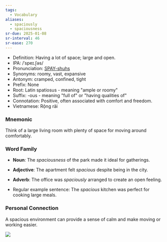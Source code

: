 ```yaml
---
tags:
  - Vocabulary
aliases:
  - spaciously
  - spaciousness
sr-due: 2025-01-08
sr-interval: 46
sr-ease: 270
---
```


- Definition: Having a lot of space; large and open.
- IPA: /ˈspeɪ.ʃəs/
- Pronunciation: [SPAY-shuhs](https://www.google.com/search?q=how+to+pronounce+spacious)
- Synonyms: roomy, vast, expansive
- Antonym: cramped, confined, tight
- Prefix: None
- Root: Latin spatiosus - meaning "ample or roomy"
- Suffix: -ous - meaning "full of" or "having qualities of"
- Connotation: Positive, often associated with comfort and freedom.
- Vietnamese: Rộng rãi

### Mnemonic

Think of a large living room with plenty of space for moving around comfortably.

### Word Family

- **Noun**: The *spaciousness* of the park made it ideal for gatherings.
- **Adjective**: The apartment felt *spacious* despite being in the city.
- **Adverb**: The office was *spaciously* arranged to create an open feeling.

- Regular example sentence: The *spacious* kitchen was perfect for cooking large meals.

### Personal Connection

A spacious environment can provide a sense of calm and make moving or working easier.

![](https://www.bischell.co.uk/wp-content/uploads/2016/01/spacious-room-765x215.jpg)
